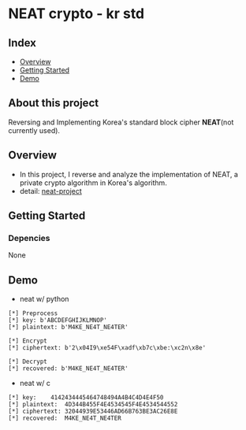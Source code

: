 # NEAT crypto - kr std
## Index
  - [Overview](#overview) 
  - [Getting Started](#getting-started)
  - [Demo](#Demo)
## About this project
Reversing and Implementing Korea's standard block cipher **NEAT**(not currently used).

## Overview
- In this project, I reverse and analyze the implementation of NEAT, a private crypto algorithm in Korea's algorithm.
- detail: [neat-project](https://c11.kr/neat-crypto)

## Getting Started
### Depencies
None

## Demo

- neat w/ python

```
[*] Preprocess
[*] key: b'ABCDEFGHIJKLMNOP'
[*] plaintext: b'M4KE_NE4T_NE4TER'

[*] Encrypt
[*] ciphertext: b'2\x04I9\xe54F\xadf\xb7c\xbe:\xc2n\x8e'

[*] Decrypt
[*] recovered: b'M4KE_NE4T_NE4TER'
```

- neat w/ c

```
[*] key:	4142434445464748494A4B4C4D4E4F50
[*] plaintext:	4D344B455F4E4534545F4E4534544552
[*] ciphertext:	32044939E53446AD66B763BE3AC26E8E
[*] recovered:	M4KE_NE4T_NE4TER
```

